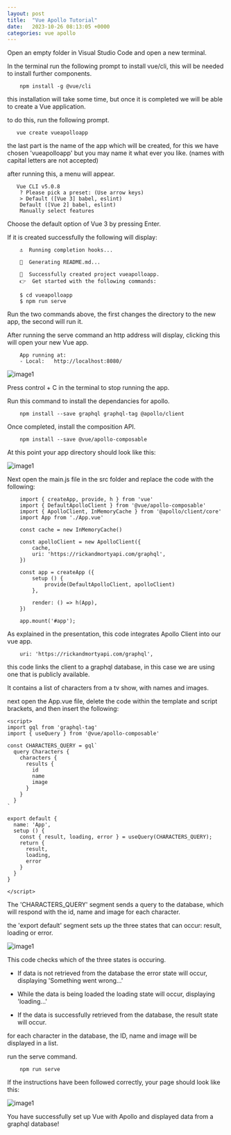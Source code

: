 ```yaml
---
layout: post
title:  "Vue Apollo Tutorial"
date:   2023-10-26 08:13:05 +0000
categories: vue apollo
---
```


Open an empty folder in Visual Studio Code and open a new terminal.

In the terminal run the following prompt to install vue/cli, this will be needed to install further components.

```code
    npm install -g @vue/cli
```

this installation will take some time, but once it is completed we will be able to create a Vue application.

to do this, run the following prompt.

```code
   vue create vueapolloapp
```

the last part is the name of the app which will be created, for this we have chosen 'vueapolloapp' but you may name it what ever you like. (names with capital letters are not accepted)



after running this, a menu will appear.

```code
   Vue CLI v5.0.8
    ? Please pick a preset: (Use arrow keys)
    > Default ([Vue 3] babel, eslint)       
    Default ([Vue 2] babel, eslint)       
    Manually select features 
```

Choose the default option of Vue 3 by pressing Enter.

If it is created successfully the following will display:
```code
    ⚓  Running completion hooks...

    📄  Generating README.md...

    🎉  Successfully created project vueapolloapp.
    👉  Get started with the following commands:

    $ cd vueapolloapp
    $ npm run serve
 ```

 Run the two commands above, the first changes the directory to the new app, the second will run it.

 After running the serve command an http address will display, clicking this will open your new Vue app.

```code
    App running at:
    - Local:   http://localhost:8080/
```
![image1](/VueApolloTutorial3/assets/images/T1.jpg)

Press control + C in the terminal to stop running the app.

Run this command to install the dependancies for apollo.
```code
    npm install --save graphql graphql-tag @apollo/client
```
Once completed, install the composition API.
```code
    npm install --save @vue/apollo-composable
```


At this point your app directory should look like this:

![image1](/VueApolloTutorial3/assets/images/T2.jpg)

Next open the main.js file in the src folder and replace the code with the following:

```code
    import { createApp, provide, h } from 'vue'
    import { DefaultApolloClient } from '@vue/apollo-composable'
    import { ApolloClient, InMemoryCache } from '@apollo/client/core'
    import App from './App.vue'

    const cache = new InMemoryCache()

    const apolloClient = new ApolloClient({
        cache,
        uri: 'https://rickandmortyapi.com/graphql',
    }) 

    const app = createApp ({
        setup () {
            provide(DefaultApolloClient, apolloClient)
        },

        render: () => h(App),
    })

    app.mount('#app');
```

As explained in the presentation, this code integrates Apollo Client into our vue app.

```code
    uri: 'https://rickandmortyapi.com/graphql',
```
this code links the client to a graphql database, in this case we are using one that is publicly available.

It contains a list of characters from a tv show, with names and images.


next open the App.vue file, delete the code within the template and script brackets, and then insert the following:

```code
<script>
import gql from 'graphql-tag'
import { useQuery } from '@vue/apollo-composable'

const CHARACTERS_QUERY = gql`
  query Characters {
    characters {
      results {
        id
        name
        image
      }
    }
  }
`

export default {
  name: 'App',
  setup () {
    const { result, loading, error } = useQuery(CHARACTERS_QUERY);
    return {
      result,
      loading, 
      error
    }
  }
}

</script>
```
The 'CHARACTERS_QUERY' segment sends a query to the database, which will respond with the id, name and image for each character.

the 'export default' segment sets up the three states that can occur: result, loading or error.

![image1](/VueApolloTutorial3/assets/images/T3.jpg)

This code checks which of the three states is occuring.

* If data is not retrieved from the database the error state will occur, displaying 'Something went wrong...'

* While the data is being loaded the loading state will occur, displaying 'loading...'

* If the data is successfully retrieved from the database, the result state will occur.

for each character in the database, the ID, name and image will be displayed in a list.

run the serve command.

```code
    npm run serve
```

If the instructions have been followed correctly, your page should look like this:

![image1](/VueApolloTutorial3/assets/images/T4.jpg)



You have successfully set up Vue with Apollo and displayed data from a graphql database!
